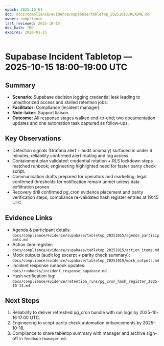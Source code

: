 ```yaml
---
epoch: 2025.10.E1
doc: docs/compliance/evidence/supabase/tabletop_20251015/README.md
owner: compliance
last_reviewed: 2025-10-15
doc_hash: TBD
expires: 2026-01-15
---
```

# Supabase Incident Tabletop — 2025-10-15 18:00–19:00 UTC

## Summary
- **Scenario:** Supabase decision logging credential leak leading to unauthorized access and stalled retention jobs.
- **Facilitator:** Compliance (incident manager).
- **Note-taker:** Support liaison.
- **Outcome:** All response stages walked end-to-end; two documentation updates and one automation task captured as follow-ups.

## Key Observations
- Detection signals (Grafana alert + audit anomaly) surfaced in under 6 minutes; reliability confirmed alert routing and log access.
- Containment plan validated: credential rotation + RLS lockdown steps matched runbook; engineering highlighted need for faster parity check script.
- Communication drafts prepared for operators and marketing; legal confirmed thresholds for notification remain unmet unless data exfiltration proven.
- Recovery drill confirmed pg_cron evidence placement and parity verification steps; compliance re-validated hash register entries at 19:45 UTC.

## Evidence Links
- Agenda & participant details: `docs/compliance/evidence/supabase/tabletop_20251015/agenda_participants.md`
- Action item register: `docs/compliance/evidence/supabase/tabletop_20251015/action_items.md`
- Mock outputs (audit log excerpt + parity check summary): `docs/compliance/evidence/supabase/tabletop_20251015/mock_outputs.md`
- Incident response runbook updates: `docs/runbooks/incident_response_supabase.md`
- Hash verification log: `docs/compliance/evidence/retention_runs/pg_cron_hash_register_2025-10-13.md`

## Next Steps
1. Reliability to deliver refreshed pg_cron bundle with run logs by 2025-10-16 17:00 UTC.
2. Engineering to script parity check automation enhancements by 2025-10-18.
3. Compliance to share tabletop summary with manager and archive sign-off in `feedback/manager.md`.
